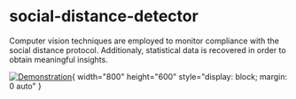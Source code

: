 # social-distance-detector
Computer vision techniques are employed to monitor compliance with the social distance protocol. Additionaly, statistical data is recovered in order to obtain meaningful insights.

[![Demonstration](https://img.youtube.com/vi/pm3YnYfA7as/maxresdefault.jpg)](https://www.youtube.com/watch?v=pm3YnYfA7as){ width="800" height="600" style="display: block; margin: 0 auto" }

